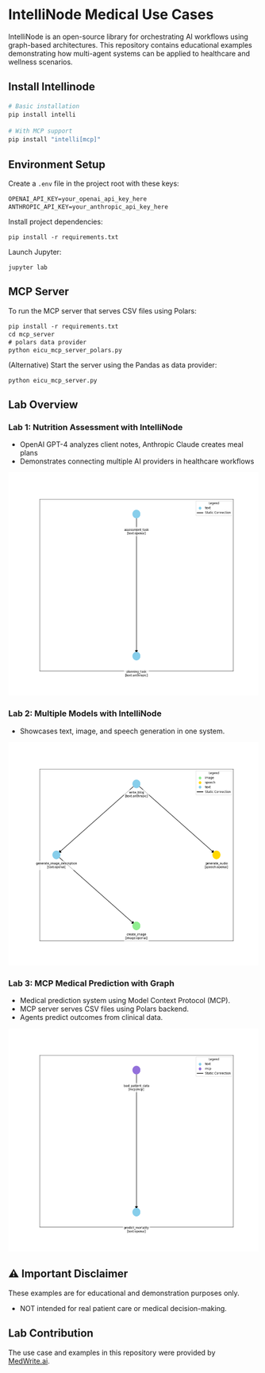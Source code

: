 # IntelliNode Medical Use Cases


IntelliNode is an open-source library for orchestrating AI workflows using graph-based architectures. This repository contains educational examples demonstrating how multi-agent systems can be applied to healthcare and wellness scenarios.


## Install Intellinode

```bash
# Basic installation
pip install intelli

# With MCP support
pip install "intelli[mcp]"
```

## Environment Setup

Create a `.env` file in the project root with these keys:

```
OPENAI_API_KEY=your_openai_api_key_here
ANTHROPIC_API_KEY=your_anthropic_api_key_here
```

Install project dependencies:
```
pip install -r requirements.txt
```

Launch Jupyter:
```
jupyter lab
```


## MCP Server
To run the MCP server that serves CSV files using Polars:
```shell
pip install -r requirements.txt
cd mcp_server
# polars data provider
python eicu_mcp_server_polars.py
```

(Alternative) Start the server using the Pandas as data provider:
```shell
python eicu_mcp_server.py
```

## Lab Overview

### Lab 1: Nutrition Assessment with IntelliNode
- OpenAI GPT-4 analyzes client notes, Anthropic Claude creates meal plans
- Demonstrates connecting multiple AI providers in healthcare workflows

<img src="output/nutrition_flow.png" alt="Nutrition Assessment Flow" height="450">

### Lab 2: Multiple Models with IntelliNode  
- Showcases text, image, and speech generation in one system.

<img src="output/multi_model_flow.png" alt="Multiple Models Flow" height="450">

### Lab 3: MCP Medical Prediction with Graph
- Medical prediction system using Model Context Protocol (MCP).
- MCP server serves CSV files using Polars backend.
- Agents predict outcomes from clinical data.

<img src="output/mcp_medical_flow.png" alt="MCP Medical Prediction Flow" height="450">

## ⚠️ Important Disclaimer

These examples are for educational and demonstration purposes only.

- NOT intended for real patient care or medical decision-making.


## Lab Contribution
The use case and examples in this repository were provided by [MedWrite.ai](https://medwrite.ai/).

